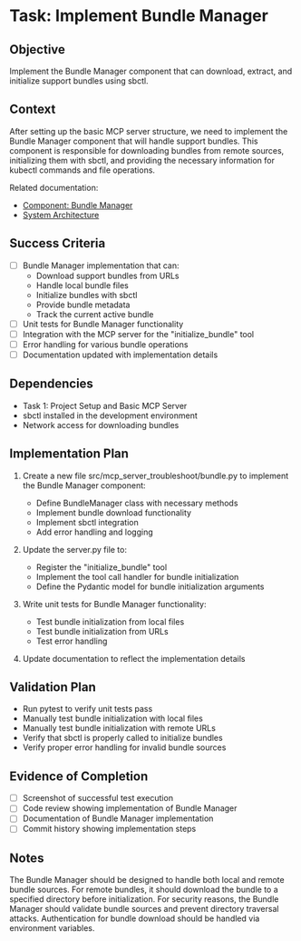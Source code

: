 # Task: Implement Bundle Manager

## Objective
Implement the Bundle Manager component that can download, extract, and initialize support bundles using sbctl.

## Context
After setting up the basic MCP server structure, we need to implement the Bundle Manager component that will handle support bundles. This component is responsible for downloading bundles from remote sources, initializing them with sbctl, and providing the necessary information for kubectl commands and file operations.

Related documentation:
- [Component: Bundle Manager](docs/components/bundle-manager.md)
- [System Architecture](docs/architecture.md)

## Success Criteria
- [ ] Bundle Manager implementation that can:
  - Download support bundles from URLs
  - Handle local bundle files
  - Initialize bundles with sbctl
  - Provide bundle metadata
  - Track the current active bundle
- [ ] Unit tests for Bundle Manager functionality
- [ ] Integration with the MCP server for the "initialize_bundle" tool
- [ ] Error handling for various bundle operations
- [ ] Documentation updated with implementation details

## Dependencies
- Task 1: Project Setup and Basic MCP Server
- sbctl installed in the development environment
- Network access for downloading bundles

## Implementation Plan

1. Create a new file src/mcp_server_troubleshoot/bundle.py to implement the Bundle Manager component:
   - Define BundleManager class with necessary methods
   - Implement bundle download functionality
   - Implement sbctl integration
   - Add error handling and logging

2. Update the server.py file to:
   - Register the "initialize_bundle" tool
   - Implement the tool call handler for bundle initialization
   - Define the Pydantic model for bundle initialization arguments

3. Write unit tests for Bundle Manager functionality:
   - Test bundle initialization from local files
   - Test bundle initialization from URLs
   - Test error handling

4. Update documentation to reflect the implementation details

## Validation Plan
- Run pytest to verify unit tests pass
- Manually test bundle initialization with local files
- Manually test bundle initialization with remote URLs
- Verify that sbctl is properly called to initialize bundles
- Verify proper error handling for invalid bundle sources

## Evidence of Completion
- [ ] Screenshot of successful test execution
- [ ] Code review showing implementation of Bundle Manager
- [ ] Documentation of Bundle Manager implementation
- [ ] Commit history showing implementation steps

## Notes
The Bundle Manager should be designed to handle both local and remote bundle sources. For remote bundles, it should download the bundle to a specified directory before initialization. For security reasons, the Bundle Manager should validate bundle sources and prevent directory traversal attacks. Authentication for bundle download should be handled via environment variables.
